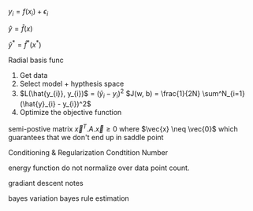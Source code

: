 $y_{i} = f(x_i) + \epsilon_{i}$

$\hat{y} = \hat{f}(x)$

$\hat{y}^* = \hat{f}^*(x^*)$


Radial basis func

1. Get data
2. Select model + hypthesis space
3. $L(\hat{y_{i}}, y_{i})$ = $(\hat{y}_{i} - y_{i})^2$
   $J(w, b) = \frac{1}{2N} \sum^N_{i=1} (\hat{y}_{i} - y_{i})^2$
4. Optimize the objective function

semi-postive matrix
$\vec{x}^T.A.\vec{x} \geq 0$ where $\vec{x} \neq \vec{0}$
which guarantees that we don't end up in saddle point



Conditioning & Regularization
Condtition Number


energy function do not normalize over data point count.

gradiant descent notes

bayes variation
bayes rule
estimation

